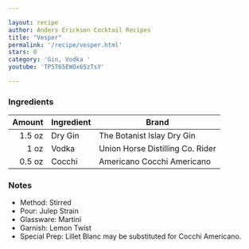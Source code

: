 ```yaml
---

layout: recipe
author: Anders Erickson Cocktail Recipes
title: "Vesper"
permalink: '/recipe/vesper.html'
stars: 0
category: 'Gin, Vodka '
youtube: 'TP5T65EWOx65zTsY'

---
```


### Ingredients

|  Amount  | Ingredient               | Brand                       |
| -----: | ------- | -------------------------------- |
| 1.5 oz | Dry Gin | The Botanist Islay Dry Gin       |
|   1 oz | Vodka   | Union Horse Distilling Co. Rider |
| 0.5 oz | Cocchi  | Americano Cocchi Americano       |

### Notes

- Method: Stirred
- Pour: Julep Strain
- Glassware: Martini
- Garnish: Lemon Twist
- Special Prep: Lillet Blanc may be substituted for Cocchi Americano.

